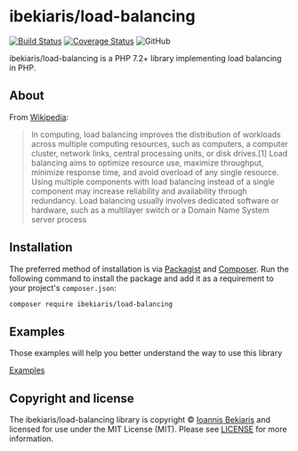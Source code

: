 # ibekiaris/load-balancing

[![Build Status](https://travis-ci.com/ibekiaris/load-balancing.svg?branch=master)](https://travis-ci.com/ibekiaris/load-balancing)
[![Coverage Status](https://coveralls.io/repos/github/ibekiaris/load-balancing/badge.svg)](https://coveralls.io/github/ibekiaris/load-balancing)
![GitHub](https://img.shields.io/github/license/ibekiaris/load-balancing)

ibekiaris/load-balancing is a PHP 7.2+ library implementing load balancing in PHP.

## About

From [Wikipedia](https://en.wikipedia.org/wiki/Load_balancing_(computing)):

> In computing, load balancing improves the distribution of workloads across multiple computing resources, such as computers, a computer cluster, network links, central processing units, or disk drives.[1] Load balancing aims to optimize resource use, maximize throughput, minimize response time, and avoid overload of any single resource. Using multiple components with load balancing instead of a single component may increase reliability and availability through redundancy. Load balancing usually involves dedicated software or hardware, such as a multilayer switch or a Domain Name System server process

## Installation

The preferred method of installation is via [Packagist](https://packagist.org) and [Composer](https://getcomposer.org/). Run the following command to install the package and add it as a requirement to your project's `composer.json`:

```bash
composer require ibekiaris/load-balancing
```

## Examples

Those examples will help you better understand the way to use this library

[Examples](doc/examples.md)

## Copyright and license

The ibekiaris/load-balancing library is copyright © [Ioannis Bekiaris](http://ibekiaris.me) and licensed for use under the MIT License (MIT). Please see [LICENSE](LICENSE) for more information.